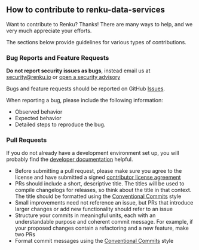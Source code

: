 ## How to contribute to renku-data-services

Want to contribute to Renku? Thanks! There are many ways to help, and we very much
appreciate your efforts.

The sections below provide guidelines for various types of contributions.

### Bug Reports and Feature Requests

**Do not report security issues as bugs**, instead email us at security@renku.io or [open a security advisory](https://github.com/SwissDataScienceCenter/renku-data-services/security/advisories/new)

Bugs and feature requests should be reported on GitHub [Issues](https://github.com/SwissDataScienceCenter/renku-data-services/issues).

When reporting a bug, please include the following information:

- Observed behavior
- Expected behavior
- Detailed steps to reproduce the bug.

### Pull Requests

If you do not already have a development environment set up, you will probably find the [developer documentation](DEVELOPING.md) helpful.

* Before submitting a pull request, please make sure you agree to the license and have submitted a signed [contributor license agreement](https://github.com/SwissDataScienceCenter/renku/wiki/Legal)
* PRs should include a short, descriptive title. The titles will be used to compile changelogs for releases, so think about the title in that context. The title should be formatted using the [Conventional Commits](https://www.conventionalcommits.org/) style
* Small improvements need not reference an issue, but PRs that introduce larger changes or add new functionality should refer to an issue
* Structure your commits in meaningful units, each with an understandable purpose and coherent commit message. For example, if your proposed changes contain a refactoring and a new feature, make two PRs
* Format commit messages using the [Conventional Commits](https://www.conventionalcommits.org/) style
